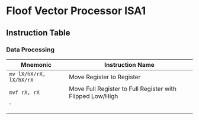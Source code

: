 # Floof Vector Processor ISA1

## Instruction Table

### Data Processing
| Mnemonic                | Instruction Name                                          |
| ----------------------- | --------------------------------------------------------- |
| `mv lX/hX/rX, lX/hX/rX` | Move Register to Register                                 |
| `mvf rX, rX`            | Move Full Register to Full Register with Flipped Low/High |
| ` |                                                           |
|                         |                                                           |